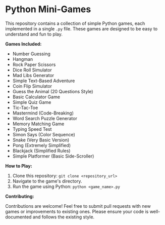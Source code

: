 # Python Mini-Games

This repository contains a collection of simple Python games, each implemented in a single `.py` file.  These games are designed to be easy to understand and fun to play.

**Games Included:**

* Number Guessing
* Hangman
* Rock Paper Scissors
* Dice Roll Simulator
* Mad Libs Generator
* Simple Text-Based Adventure
* Coin Flip Simulator
* Guess the Animal (20 Questions Style)
* Basic Calculator Game
* Simple Quiz Game
* Tic-Tac-Toe
* Mastermind (Code-Breaking)
* Word Search Puzzle Generator
* Memory Matching Game
* Typing Speed Test
* Simon Says (Color Sequence)
* Snake (Very Basic Version)
* Pong (Extremely Simplified)
* Blackjack (Simplified Rules)
* Simple Platformer (Basic Side-Scroller)


**How to Play:**

1. Clone this repository: `git clone <repository_url>`
2. Navigate to the game's directory.
3. Run the game using Python: `python <game_name>.py`


**Contributing:**

Contributions are welcome!  Feel free to submit pull requests with new games or improvements to existing ones.  Please ensure your code is well-documented and follows the existing style.
